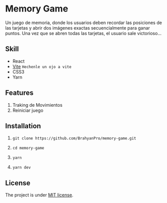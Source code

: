 # Memory Game

Un juego de memoria, donde los usuarios deben recordar las posiciones de las tarjetas y abrir dos imágenes exactas secuencialmente para ganar puntos. Una vez que se abren todas las tarjetas, el usuario sale victorioso...

## Skill

- React
- [Vite](https://vitejs.dev/) `Hechenle un ojo a vite`
- CSS3
- Yarn

## Features

1. Traking de Movimientos
2. Reiniciar juego

## Installation

1. `git clone https://github.com/BrahyanPro/memory-game.git`

2. `cd memory-game`

3. `yarn`

4. `yarn dev`

## License

The project is under [MIT license](https://choosealicense.com/licenses/mit/).
